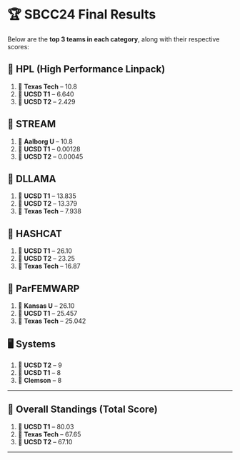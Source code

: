 # 🏆 SBCC24 Final Results

Below are the **top 3 teams in each category**, along with their respective scores:

## 🔢 HPL (High Performance Linpack)
1. 🥇 **Texas Tech** – 10.8  
2. 🥈 **UCSD T1** – 6.640  
3. 🥉 **UCSD T2** – 2.429  

## 🧠 STREAM
1. 🥇 **Aalborg U** – 10.8  
2. 🥈 **UCSD T1** – 0.00128  
3. 🥉 **UCSD T2** – 0.00045  

## 🦙 DLLAMA
1. 🥇 **UCSD T1** – 13.835  
2. 🥈 **UCSD T2** – 13.379  
3. 🥉 **Texas Tech** – 7.938  

## 🔐 HASHCAT
1. 🥇 **UCSD T1** – 26.10  
2. 🥈 **UCSD T2** – 23.25  
3. 🥉 **Texas Tech** – 16.87  

## 🧮 ParFEMWARP
1. 🥇 **Kansas U** – 26.10   
2. 🥈 **UCSD T1** – 25.457  
3. 🥉 **Texas Tech** – 25.042 

## 🖥️ Systems
1. 🥇 **UCSD T2** – 9  
2. 🥈 **UCSD T1** – 8  
2. 🥈 **Clemson** – 8  

---

## 🏁 Overall Standings (Total Score)
1. 🥇 **UCSD T1** – 80.03  
2. 🥈 **Texas Tech** – 67.65  
3. 🥉 **UCSD T2** – 67.10  

---
